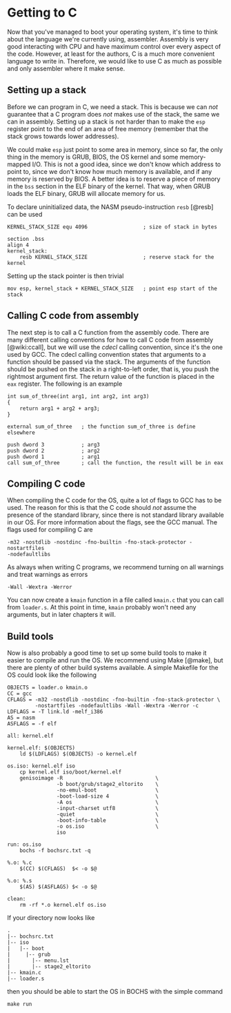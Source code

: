 # Getting to C

Now that you've managed to boot your operating system, it's time to think about
the language we're currently using, assembler. Assembly is very good
interacting with CPU and have maximum control over every aspect of the code.
However, at least for the authors, C is a much more convenient language to
write in. Therefore, we would like to use C as much as possible and only
assembler where it make sense.

## Setting up a stack
Before we can program in C, we need a stack. This is because we can _not_
guarantee that a C program does _not_ makes use of the stack, the same we can
in assembly. Setting up a stack is not harder than to make the `esp` register
point to the end of an area of free memory (remember that the stack grows
towards lower addresses).

We could make `esp` just point to some area in memory, since so far, the only
thing in the memory is GRUB, BIOS, the OS kernel and some memory-mapped I/O.
This is not a good idea, since we don't know which address to point to, since
we don't know how much memory is available, and if any memory is reserved by
BIOS. A better idea is to reserve a piece of memory in the `bss` section in
the ELF binary of the kernel. That way, when GRUB loads the ELF binary, GRUB
will allocate memory for us.

To declare uninitialized data, the NASM pseudo-instruction `resb` [@resb] can
be used

~~~ {.nasm}
KERNEL_STACK_SIZE equ 4096                  ; size of stack in bytes

section .bss
align 4
kernel_stack:
    resb KERNEL_STACK_SIZE                  ; reserve stack for the kernel
~~~

Setting up the stack pointer is then trivial

~~~ {.nasm}
mov esp, kernel_stack + KERNEL_STACK_SIZE   ; point esp start of the stack
~~~

## Calling C code from assembly
The next step is to call a C function from the assembly code. There are many
different calling conventions for how to call C code from assembly
[@wiki:ccall], but we will use the _cdecl_ calling convention, since it's the
one used by GCC. The cdecl calling convention states that arguments to a
function should be passed via the stack. The arguments of the function should
be pushed on the stack in a right-to-left order, that is, you push the
rightmost argument first. The return value of the function is placed in the
`eax` register. The following is an example

~~~ {.c}
int sum_of_three(int arg1, int arg2, int arg3)
{
    return arg1 + arg2 + arg3;
}
~~~

~~~ {.nasm}
external sum_of_three   ; the function sum_of_three is define elsewhere

push dword 3            ; arg3
push dword 2            ; arg2
push dword 1            ; arg1
call sum_of_three       ; call the function, the result will be in eax
~~~

## Compiling C code
When compiling the C code for the OS, quite a lot of flags to GCC has to be
used. The reason for this is that the C code should _not_ assume the presence
of the standard library, since there is not standard library available in our
OS. For more information about the flags, see the GCC manual.
The flags used for compiling C are

    -m32 -nostdlib -nostdinc -fno-builtin -fno-stack-protector -nostartfiles
    -nodefaultlibs

As always when writing C programs, we recommend turning on all warnings and
treat warnings as errors

    -Wall -Wextra -Werror

You can now create a `kmain` function in a file called `kmain.c` that you can
call from `loader.s`. At
this point in time, `kmain` probably won't need any arguments, but in later
chapters it will.

## Build tools
Now is also probably a good time to set up some build tools to make it easier
to compile and run the OS. We recommend using Make [@make], but there are
plenty of other build systems available. A simple Makefile for the OS could
look like the following

~~~ {.Makefile}
OBJECTS = loader.o kmain.o
CC = gcc
CFLAGS = -m32 -nostdlib -nostdinc -fno-builtin -fno-stack-protector \
		 -nostartfiles -nodefaultlibs -Wall -Wextra -Werror -c
LDFLAGS = -T link.ld -melf_i386
AS = nasm
ASFLAGS = -f elf

all: kernel.elf

kernel.elf: $(OBJECTS)
	ld $(LDFLAGS) $(OBJECTS) -o kernel.elf

os.iso: kernel.elf iso
    cp kernel.elf iso/boot/kernel.elf
    genisoimage -R                              \
                -b boot/grub/stage2_eltorito    \
                -no-emul-boot                   \
                -boot-load-size 4               \
                -A os                           \
                -input-charset utf8             \
                -quiet                          \
                -boot-info-table                \
                -o os.iso                       \
                iso

run: os.iso
    bochs -f bochsrc.txt -q

%.o: %.c
	$(CC) $(CFLAGS)  $< -o $@

%.o: %.s
	$(AS) $(ASFLAGS) $< -o $@

clean:
	rm -rf *.o kernel.elf os.iso
~~~

If your directory now looks like

    .
    |-- bochsrc.txt
    |-- iso
    |   |-- boot
    |     |-- grub
    |       |-- menu.lst
    |       |-- stage2_eltorito
    |-- kmain.c
    |-- loader.s

then you should be able to start the OS in BOCHS with the simple command

    make run
